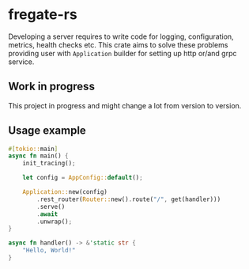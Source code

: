 # fregate-rs

Developing a server requires to write code for logging, configuration, metrics, health checks etc.
This crate aims to solve these problems providing user with `Application` builder for setting up http or/and grpc service.

## Work in progress 
This project in progress and might change a lot from version to version.

## Usage example
```rust
#[tokio::main]
async fn main() {
    init_tracing();

    let config = AppConfig::default();

    Application::new(config)
        .rest_router(Router::new().route("/", get(handler)))
        .serve()
        .await
        .unwrap();
}

async fn handler() -> &'static str {
    "Hello, World!"
}
```
